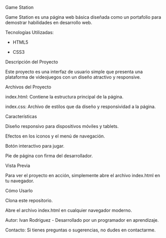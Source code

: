 Game Station

Game Station es una página web básica diseñada como un portafolio para demostrar habilidades en desarrollo web.

Tecnologías Utilizadas:

- HTML5

- CSS3

Descripción del Proyecto

Este proyecto es una interfaz de usuario simple que presenta una plataforma de videojuegos con un diseño atractivo y responsive.

Archivos del Proyecto

index.html: Contiene la estructura principal de la página.

index.css: Archivo de estilos que da diseño y responsividad a la página.

Características

Diseño responsivo para dispositivos móviles y tablets.

Efectos en los iconos y el menú de navegación.

Botón interactivo para jugar.

Pie de página con firma del desarrollador.

Vista Previa

Para ver el proyecto en acción, simplemente abre el archivo index.html en tu navegador.

Cómo Usarlo

Clona este repositorio.

Abre el archivo index.html en cualquier navegador moderno.

Autor: Ivan Rodriguez - Desarrollado por un programador en aprendizaje.

Contacto: Si tienes preguntas o sugerencias, no dudes en contactarme.
